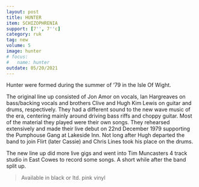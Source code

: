 ```yaml
---
layout: post
title: HUNTER
item: SCHIZOPHRENIA
support: [7'', 7''c]
category: ruk
tag: new 
volume: 5
image: hunter
# focus:
#   name: hunter
outdate: 05/20/2021
---
```


Hunter were formed during the summer of ‘79 in the Isle Of Wight. 

The original line up consisted of Jon Amor on vocals, Ian Hargreaves on bass/backing vocals and brothers Clive and Hugh Kim Lewis on guitar and drums, respectively. They had a different sound to the new wave music of the era, centering mainly around driving bass riffs and choppy guitar. Most of the material they played were their own songs. They rehearsed extensively and made their live debut on 22nd December 1979 supporting the Pumphouse Gang at Lakeside Inn. Not long after Hugh departed the band to join Flirt (later Cassie) and Chris Lines took his place on the drums. 

The new line up did more live gigs and went into Tim Muncasters 4 track studio in East Cowes to record some songs. A short while after the band split up.

> Available in black or ltd. pink vinyl
